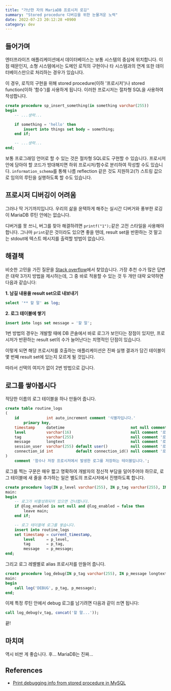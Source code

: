 ```yaml
---
title: "가난한 자의 MariaDB 프로시저 로깅"
summary: "Stored procedure 디버깅을 위한 눈물겨운 노력"
date: 2022-07-23 20:12:28 +0900
category: dev
---
```


## 들어가며

엔터프라이즈 애플리케이션에서 데이터베이스는 보통 시스템의 중심에 위치합니다. 이 점 때문인지, 소형 시스템에서는 도메인 로직의 구현이나 타 시스템과의 연계 또한 데이터베이스만으로 처리하는 경우가 있습니다.

이 경우, 로직의 구현을 위해 stored procedure(이하 '프로시저')나 stored function(이하 '함수')를 사용하게 됩니다. 이러한 프로시저는 절차형 SQL을 사용하여 작성합니다.

```sql
create procedure sp_insert_something(in something varchar(255))
begin
    -- ...생략...

    if something = 'hello' then
        insert into things set body = something;
    end if;

    -- ...생략...
end;
```

보통 프로그래밍 언어로 할 수 있는 것은 절차형 SQL로도 구현할 수 있습니다. 프로시저 안에 담아야 할 코드가 방대해지면 하위 프로시저/함수로 분리하여 작성할 수도 있습니다. `information_schema`를 통해 나름 reflection 같은 것도 지원하고(?) 스트링 값으로 임의의 루틴을 실행하도록 할 수도 있습니다.

## 프로시저 디버깅이 어려움

그러나 딱 거기까지입니다. 우리의 삶을 윤택하게 해주는 실시간 디버거와 풍부한 로깅이 MariaDB 루틴 안에는 없습니다.

디버거를 못 쓰니, 버그를 찾아 해결하려면 `printf("1");`같은 고전 스타일을 사용해야 합니다. 그나마 `print`같은 것이라도 있으면 좋을 텐데, result set을 반환하는 것 말고는 stdout에 텍스트 메시지를 출력할 방법이 없습니다.

## 해결책

비슷한 고민을 가진 질문을 [Stack overflow](https://stackoverflow.com/questions/3314771/print-debugging-info-from-stored-procedure-in-mysql)에서 찾았습니다. 가장 추천 수가 많은 답변은 대략 3가지 방법을 제시하는데, 그 중 바로 적용할 수 있는 것 두 개만 대략 요약하면 다음과 같습니다:

**1. 남길 내용을 result set으로 내보내기**
```sql
select '** 할 말' as log;
```

**2. 로그 테이블에 쌓기**
```sql
insert into logs set message = '할 말';
```

1번 방법의 경우는 개발할 때에 DB 콘솔에서 바로 로그가 보인다는 장점이 있지만, 프로시저가 반환하는 result set의 수가 늘어난다는 치명적인 단점이 있습니다.

이렇게 되면 해당 프로시저를 호출하는 애플리케이션은 진짜 실행 결과가 담긴 테이블이 몇 번째 result set에 있는지 모르게 될 것입니다.

따라서 선택의 여지가 없이 2번 방법으로 갑니다.

## 로그를 쌓아봅시다

적당한 이름의 로그 테이블을 하나 만들어 줍니다.

```sql
create table routine_logs
(
    id            int auto_increment comment '식별자입니다.'
        primary key,
    timestamp     datetime                             not null comment '로그의 발생 시각입니다.',
    level         varchar(16)                          null comment '로그의 레벨입니다. DEBUG, INFO, WARN, ERROR, FATAL 있습니다.',
    tag           varchar(255)                         null comment '로그의 태그입니다. 주로 로그 발생 위치입니다.',
    message       longtext                             null comment '로그의 메시지입니다.',
    session_user  varchar(255) default user()          null comment '로그를 발생시킨 사용자입니다.',
    connection_id int          default connection_id() null comment '로그가 발생한 연결의 식별자입니다.'
)
    comment '함수나 저장 프로시저에서 발생한 로그를 저장하는 테이블입니다.';
```

로그를 찍는 구문은 매우 짧고 명확하여 개발자의 정신적 부담을 덜어주어야 하므로, 로그 테이블에 새 줄을 추가하는 일은 별도의 프로시저에서 진행하도록 합니다.

```sql
create procedure log(IN p_level varchar(255), IN p_tag varchar(255), IN p_message longtext)
main:
begin
    -- 로그가 비활성화되어 있으면 건너뜁니다.
    if @log_enabled is not null and @log_enabled = false then
        leave main;
    end if;

    -- 로그 테이블에 로그를 쌓습니다.
    insert into routine_logs
    set timestamp = current_timestamp,
        level     = p_level,
        tag       = p_tag,
        message   = p_message;
end;
```

그리고 로그 레벨별로 alias 프로시저를 만들어 줍니다.

```sql
create procedure log_debug(IN p_tag varchar(255), IN p_message longtext)
main:
begin
    call log('DEBUG', p_tag, p_message);
end;
```

이제 특정 루틴 안에서 debug 로그를 남기려면 다음과 같이 쓰면 됩니다:

```sql
call log_debug(v_tag, concat('할 말...'));
```

끝!

## 마치며

역시 비싼 게 좋습니다. 후... MariaDB는 진짜...

## References

- [Print debugging info from stored procedure in MySQL](https://stackoverflow.com/questions/3314771/print-debugging-info-from-stored-procedure-in-mysql)
